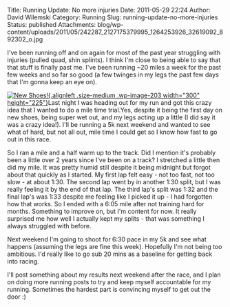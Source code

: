 Title: Running Update: No more injuries
Date: 2011-05-29 22:24
Author: David Wilemski
Category: Running
Slug: running-update-no-more-injuries
Status: published
Attachments: blog/wp-content/uploads/2011/05/242287_2127175379995_1264253926_32619092_892302_o.jpg

I\'ve been running off and on again for most of the past year struggling
with injuries (pulled quad, shin splints). I think I\'m close to being
able to say that that stuff is finally past me. I\'ve been running \~20
miles a week for the past few weeks and so far so good (a few twinges in
my legs the past few days that I\'m gonna keep an eye on).

[![New
Shoes!](http://oromis.davidwilemski.com/blog/wp-content/uploads/2011/05/242287_2127175379995_1264253926_32619092_892302_o-300x225.jpg "New Shoes!"){.alignleft
.size-medium .wp-image-203 width="300"
height="225"}](http://oromis.davidwilemski.com/blog/202/running-update-no-more-injuries/242287_2127175379995_1264253926_32619092_892302_o/)Last
night I was heading out for my run and got this crazy idea that I wanted
to do a mile time trial.Yes, despite it being the first day on new
shoes, being super wet out, and my legs acting up a little (I did say it
was a crazy idea!). I\'ll be running a 5k next weekend and wanted to see
what of hard, but not all out, mile time I could get so I know how fast
to go out in this race.

So I ran a mile and a half warm up to the track. Did I mention it\'s
probably been a little over 2 years since I\'ve been on a track? I
stretched a little then did my mile. It was pretty humid still despite
it being midnight but forgot about that quickly as I started. My first
lap felt easy - not too fast, not too slow - at about 1:30. The second
lap went by in another 1:30 split, but I was really feeling it by the
end of that lap. The third lap\'s split was 1:32 and the final lap\'s
was 1:33 despite me feeling like I picked it up - I had forgotten how
that works. So I ended with a 6:05 mile after not training hard for
months. Something to improve on, but I\'m content for now. It really
surprised me how well I actually kept my splits - that was something I
always struggled with before.

Next weekend I\'m going to shoot for 6:30 pace in my 5k and see what
happens (assuming the legs are fine this week). Hopefully I\'m not being
too ambitious. I\'d really like to go sub 20 mins as a baseline for
getting back into racing.

I\'ll post something about my results next weekend after the race, and I
plan on doing more running posts to try and keep myself accountable for
my running. Sometimes the hardest part is convincing myself to get out
the door :)
